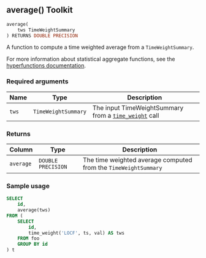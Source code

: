 ## average() <tag type="toolkit">Toolkit</tag>

```SQL
average(
    tws TimeWeightSummary
) RETURNS DOUBLE PRECISION
```

A function to compute a time weighted average from a `TimeWeightSummary`.

For more information about statistical aggregate functions, see the
[hyperfunctions documentation][hyperfunctions-stas-agg].

### Required arguments

|Name|Type|Description|
|---|---|---|
|`tws`|`TimeWeightSummary`|The input TimeWeightSummary from a [`time_weight`](/hyperfunctions/time-weighted-averages/time_weight/) call|

### Returns

|Column|Type|Description|
|---|---|---|
|`average`|`DOUBLE PRECISION`|The time weighted average computed from the `TimeWeightSummary`|

### Sample usage

```SQL
SELECT
    id,
    average(tws)
FROM (
    SELECT
        id,
        time_weight('LOCF', ts, val) AS tws
    FROM foo
    GROUP BY id
) t
```


[hyperfunctions-stas-agg]: timescaledb/:currentVersion:/how-to-guides/hyperfunctions/stats-aggs/

